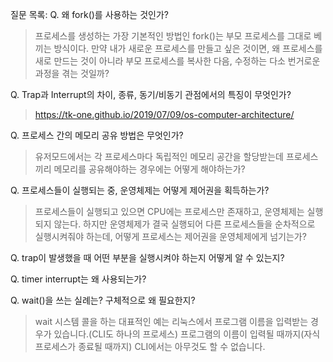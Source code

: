 질문 목록:
Q. 왜 fork()를 사용하는 것인가?
> 프로세스를 생성하는 가장 기본적인 방법인 fork()는 부모 프로세스를 그대로 베끼는 방식이다. 만약 내가 새로운 프로세스를 만들고 싶은 것이면, 왜 프로세스를 새로 만드는 것이 아니라 부모 프로세스를 복사한 다음, 수정하는 다소 번거로운 과정을 겪는 것일까?

Q. Trap과 Interrupt의 차이, 종류, 동기/비동기 관점에서의 특징이 무엇인가?
> https://tk-one.github.io/2019/07/09/os-computer-architecture/

Q. 프로세스 간의 메모리 공유 방법은 무엇인가?
> 유저모드에서는 각 프로세스마다 독립적인 메모리 공간을 할당받는데 프로세스끼리 메모리를 공유해야하는 경우에는 어떻게 해야하는가?

Q. 프로세스들이 실행되는 중, 운영체제는 어떻게 제어권을 획득하는가?
> 프로세스들이 실행되고 있으면 CPU에는 프로세스만 존재하고, 운영체제는 실행되지 않는다. 하지만 운영체제가 결국 실행되어 다른 프로세스들을 순차적으로 실행시켜줘야 하는데, 어떻게 프로세스는 제어권을 운영체제에게 넘기는가?

Q. trap이 발생했을 때 어떤 부분을 실행시켜야 하는지 어떻게 알 수 있는지?

Q. timer interrupt는 왜 사용되는가?

Q. wait()을 쓰는 실례는? 구체적으로 왜 필요한지?
> wait 시스템 콜을 하는 대표적인 예는 리눅스에서 프로그램 이름을 입력받는 경우가 있습니다.(CLI도 하나의 프로세스) 프로그램의 이름이 입력될 때까지(자식 프로세스가 종료될 때까지) CLI에서는 아무것도 할 수 없습니다.
